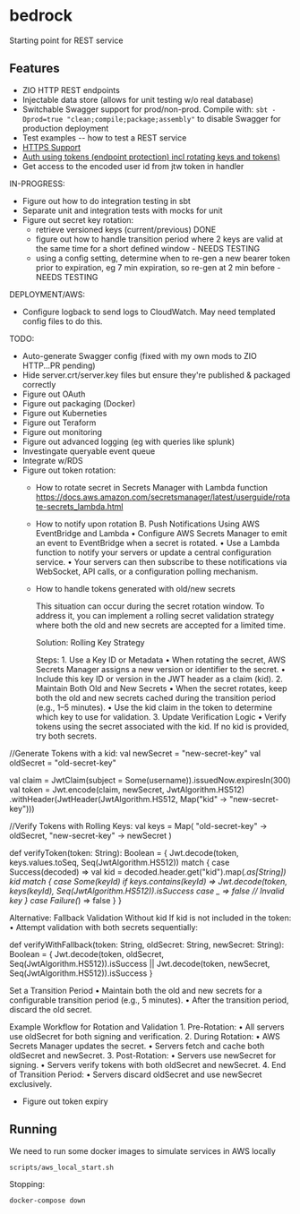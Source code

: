 # bedrock
Starting point for REST service

## Features

* ZIO HTTP REST endpoints
* Injectable data store (allows for unit testing w/o real database)
* Switchable Swagger support for prod/non-prod. 
    Compile with: ```sbt -Dprod=true "clean;compile;package;assembly"``` to disable Swagger for production deployment
* Test examples -- how to test a REST service
* [HTTPS Support](docs/https.md)
* [Auth using tokens (endpoint protection) incl rotating keys and tokens)](docs/security.md)
* Get access to the encoded user id from jtw token in handler

IN-PROGRESS:
* Figure out how to do integration testing in sbt
* Separate unit and integration tests with mocks for unit
* Figure out secret key rotation:
   - retrieve versioned keys (current/previous) DONE
   - figure out how to handle transition period where 2 keys are valid at the same time for a short defined window - NEEDS TESTING
   - using a config setting, determine when to re-gen a new bearer token prior to expiration, eg 7 min expiration, so re-gen at 2 min before - NEEDS TESTING

DEPLOYMENT/AWS:
* Configure logback to send logs to CloudWatch. May need templated config files to do this.

TODO:
* Auto-generate Swagger config (fixed with my own mods to ZIO HTTP...PR pending)
* Hide server.crt/server.key files but ensure they're published & packaged correctly
* Figure out OAuth
* Figure out packaging (Docker)
* Figure out Kuberneties
* Figure out Teraform
* Figure out monitoring
* Figure out advanced logging (eg with queries like splunk)
* Investingate queryable event queue
* Integrate w/RDS
* Figure out token rotation:
  - How to rotate secret in Secrets Manager with Lambda function
    https://docs.aws.amazon.com/secretsmanager/latest/userguide/rotate-secrets_lambda.html
  - How to notify upon rotation
    B. Push Notifications Using AWS EventBridge and Lambda
	•	Configure AWS Secrets Manager to emit an event to EventBridge when a secret is rotated.
	•	Use a Lambda function to notify your servers or update a central configuration service.
	•	Your servers can then subscribe to these notifications via WebSocket, API calls, or a configuration polling mechanism.
  - How to handle tokens generated with old/new secrets

    This situation can occur during the secret rotation window. To address it, you can implement a rolling secret validation strategy where both the old and new secrets are accepted for a limited time.

    Solution: Rolling Key Strategy

    Steps:
        1.	Use a Key ID or Metadata
        •	When rotating the secret, AWS Secrets Manager assigns a new version or identifier to the secret.
        •	Include this key ID or version in the JWT header as a claim (kid).
        2.	Maintain Both Old and New Secrets
        •	When the secret rotates, keep both the old and new secrets cached during the transition period (e.g., 1–5 minutes).
        •	Use the kid claim in the token to determine which key to use for validation.
        3.	Update Verification Logic
        •	Verify tokens using the secret associated with the kid. If no kid is provided, try both secrets.

//Generate Tokens with a kid:
val newSecret = "new-secret-key"
val oldSecret = "old-secret-key"

val claim = JwtClaim(subject = Some(username)).issuedNow.expiresIn(300)
val token = Jwt.encode(claim, newSecret, JwtAlgorithm.HS512)
  .withHeader(JwtHeader(JwtAlgorithm.HS512, Map("kid" -> "new-secret-key")))

//Verify Tokens with Rolling Keys:
val keys = Map(
  "old-secret-key" -> oldSecret,
  "new-secret-key" -> newSecret
)

def verifyToken(token: String): Boolean = {
  Jwt.decode(token, keys.values.toSeq, Seq(JwtAlgorithm.HS512)) match {
    case Success(decoded) =>
      val kid = decoded.header.get("kid").map(_.as[String])
      kid match {
        case Some(keyId) if keys.contains(keyId) =>
          Jwt.decode(token, keys(keyId), Seq(JwtAlgorithm.HS512)).isSuccess
        case _ =>
          false // Invalid key
      }
    case Failure(_) => false
  }
}

Alternative: Fallback Validation Without kid
If kid is not included in the token:
	•	Attempt validation with both secrets sequentially:

def verifyWithFallback(token: String, oldSecret: String, newSecret: String): Boolean = {
  Jwt.decode(token, oldSecret, Seq(JwtAlgorithm.HS512)).isSuccess ||
  Jwt.decode(token, newSecret, Seq(JwtAlgorithm.HS512)).isSuccess
}

Set a Transition Period
	•	Maintain both the old and new secrets for a configurable transition period (e.g., 5 minutes).
	•	After the transition period, discard the old secret.

Example Workflow for Rotation and Validation
	1.	Pre-Rotation:
	•	All servers use oldSecret for both signing and verification.
	2.	During Rotation:
	•	AWS Secrets Manager updates the secret.
	•	Servers fetch and cache both oldSecret and newSecret.
	3.	Post-Rotation:
	•	Servers use newSecret for signing.
	•	Servers verify tokens with both oldSecret and newSecret.
	4.	End of Transition Period:
	•	Servers discard oldSecret and use newSecret exclusively.


* Figure out token expiry

## Running

We need to run some docker images to simulate services in AWS locally
```
scripts/aws_local_start.sh
```

Stopping:

```
docker-compose down
```